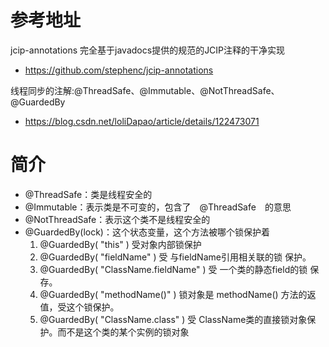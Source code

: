 # 参考地址
jcip-annotations 完全基于javadocs提供的规范的JCIP注释的干净实现
- https://github.com/stephenc/jcip-annotations

线程同步的注解:@ThreadSafe、@Immutable、@NotThreadSafe、@GuardedBy
- https://blog.csdn.net/loliDapao/article/details/122473071

# 简介
- @ThreadSafe：类是线程安全的
- @Immutable：表示类是不可变的，包含了　@ThreadSafe　的意思
- @NotThreadSafe：表示这个类不是线程安全的
- @GuardedBy(lock)：这个状态变量，这个方法被哪个锁保护着
  1. @GuardedBy( "this" ) 受对象内部锁保护
  2. @GuardedBy( "fieldName" ) 受 与fieldName引用相关联的锁 保护。
  3. @GuardedBy( "ClassName.fieldName" ) 受 一个类的静态field的锁 保存。
  4. @GuardedBy( "methodName()" ) 锁对象是 methodName() 方法的返值，受这个锁保护。
  5. @GuardedBy( "ClassName.class" ) 受 ClassName类的直接锁对象保护。而不是这个类的某个实例的锁对象
